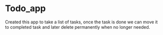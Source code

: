 # Todo_app

Created this app to take a list of tasks, once the task is done we can move it to completed task and later delete permanently when no longer needed.
